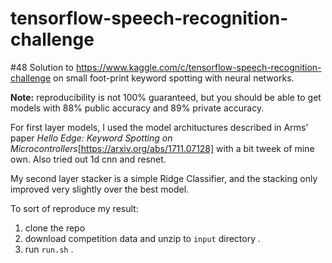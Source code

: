 # tensorflow-speech-recognition-challenge

#48 Solution to https://www.kaggle.com/c/tensorflow-speech-recognition-challenge on small foot-print keyword spotting with neural networks.

**Note:** reproducibility is not 100% guaranteed, but you should be able to get models with 88% public accuracy and 89% private accuracy.

For first layer models, I used the model archituctures described in Arms' paper *Hello Edge: Keyword Spotting on Microcontrollers*[https://arxiv.org/abs/1711.07128] with a bit tweek of mine own. Also tried out 1d cnn and resnet.  

My second layer stacker is a simple Ridge Classifier, and the stacking only improved very slightly over the best model. 

To sort of reproduce my result:
1. clone the repo   
2. download competition data and unzip to `input` directory . 
3. run `run.sh` . 

